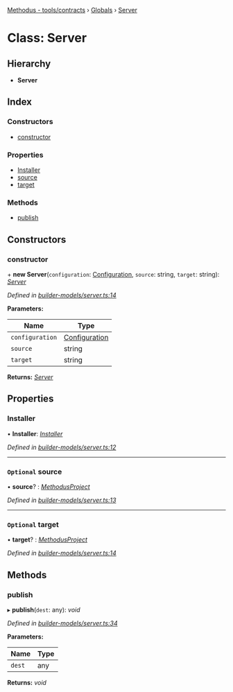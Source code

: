 [Methodus - tools/contracts](../README.md) › [Globals](../globals.md) › [Server](modules/tools/contracts/server.md)

# Class: Server

## Hierarchy

* **Server**

## Index

### Constructors

* [constructor](#constructor)

### Properties

* [Installer](#installer)
* [source](#optional-source)
* [target](#optional-target)

### Methods

* [publish](#publish)

## Constructors

###  constructor

\+ **new Server**(`configuration`: [Configuration](../interfaces/configuration.md), `source`: string, `target`: string): *[Server](modules/tools/contracts/server.md)*

*Defined in [builder-models/server.ts:14](#L14)*

**Parameters:**

Name | Type |
------ | ------ |
`configuration` | [Configuration](../interfaces/configuration.md) |
`source` | string |
`target` | string |

**Returns:** *[Server](modules/tools/contracts/server.md)*

## Properties

###  Installer

• **Installer**: *[Installer](modules/tools/contracts/installer.md)*

*Defined in [builder-models/server.ts:12](#L12)*

___

### `Optional` source

• **source**? : *[MethodusProject](modules/tools/contracts/methodusproject.md)*

*Defined in [builder-models/server.ts:13](#L13)*

___

### `Optional` target

• **target**? : *[MethodusProject](modules/tools/contracts/methodusproject.md)*

*Defined in [builder-models/server.ts:14](#L14)*

## Methods

###  publish

▸ **publish**(`dest`: any): *void*

*Defined in [builder-models/server.ts:34](#L34)*

**Parameters:**

Name | Type |
------ | ------ |
`dest` | any |

**Returns:** *void*
